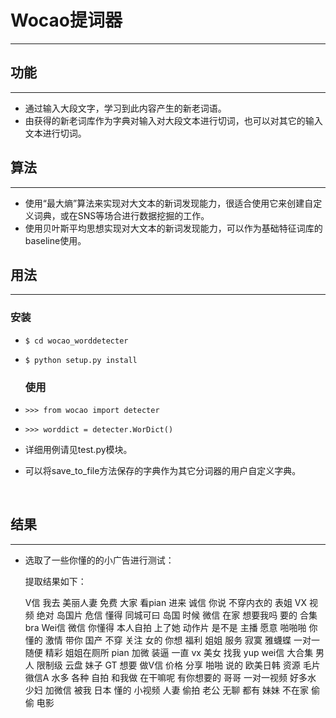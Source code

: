 # Wocao提词器

---



## 功能

---

* 通过输入大段文字，学习到此内容产生的新老词语。
* 由获得的新老词库作为字典对输入对大段文本进行切词，也可以对其它的输入文本进行切词。

## 算法

---

* 使用“最大熵”算法来实现对大文本的新词发现能力，很适合使用它来创建自定义词典，或在SNS等场合进行数据挖掘的工作。
* 使用贝叶斯平均思想实现对大文本的新词发现能力，可以作为基础特征词库的baseline使用。


## 用法

---

###      安装

* ```$ cd wocao_worddetecter```

* ```$ python setup.py install```

  ### 使用

* ```>>> from wocao import detecter```


* ```>>> worddict = detecter.WorDict()```


* 详细用例请见test.py模块。


* 可以将save_to_file方法保存的字典作为其它分词器的用户自定义字典。

  ​


## 结果

---

* 选取了一些你懂的的小广告进行测试：

  提取结果如下：

  V信
  我去
  美丽人妻
  免费
  大家
  看pian
  进来
  诚信
  你说
  不穿内衣的
  表姐
  VX
  视频
  绝对
  岛国片
  危信
  懂得
  同城可曰
  岛国
  时候
  微信
  在家
  想要我吗
  要的
  合集
  bra
  Wei信
  微信
  你懂得
  本人自拍
  上了她
  动作片
  是不是
  主播
  愿意
  啪啪啪
  你懂的
  激情
  带你
  国产
  不穿
  关注
  女的
  你想
  福利
  姐姐
  服务
  寂寞
  雅蠛蝶
  一对一
  随便
  精彩
  姐姐在厕所
  pian
  加微
  装逼
  一直
  vx
  美女
  找我
  yup
  wei信
  大合集
  男人
  限制级
  云盘
  妹子
  GT
  想要
  做V信
  价格
  分享
  啪啪
  说的
  欧美日韩
  资源
  毛片幑信A
  水多
  各种
  自拍
  和我做
  在干嘛呢
  有你想要的
  哥哥
  一对一视频
  好多水
  少妇
  加微信
  被我
  日本
  懂的
  小视频
  人妻
  偷拍
  老公
  无聊
  都有
  妹妹
  不在家
  偷偷
  电影











